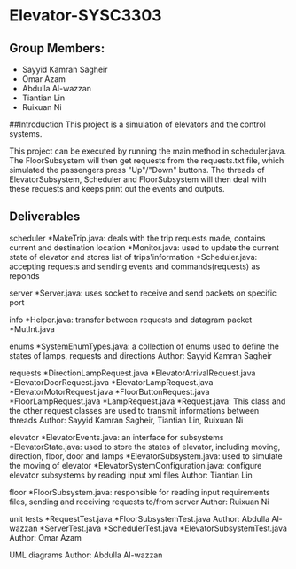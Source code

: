 # Elevator-SYSC3303
## Group Members:
- Sayyid Kamran Sagheir 
- Omar Azam 
- Abdulla Al-wazzan 
- Tiantian Lin 
- Ruixuan Ni 

##Introduction
This project is a simulation of elevators and the control systems.

This project can be executed by running the main method in scheduler.java. The FloorSubsystem will then get requests from 
the requests.txt file, which simulated the passengers press "Up"/"Down" buttons. The threads of ElevatorSubsystem, Scheduler
and FloorSubsystem will then deal with these requests and keeps print out the events and outputs.

## Deliverables

scheduler
*MakeTrip.java: deals with the trip requests made, contains current and destination location
*Monitor.java: used to update the current state of elevator and stores list of trips'information
*Scheduler.java: accepting requests and sending events and commands(requests) as reponds

server
*Server.java: uses socket to receive and send packets on specific port

info
*Helper.java: transfer between requests and datagram packet
*MutInt.java

enums
*SystemEnumTypes.java: a collection of enums used to define the states of lamps, requests and directions
Author: Sayyid Kamran Sagheir   

requests
*DirectionLampRequest.java
*ElevatorArrivalRequest.java
*ElevatorDoorRequest.java
*ElevatorLampRequest.java
*ElevatorMotorRequest.java
*FloorButtonRequest.java
*FloorLampRequest.java
*LampRequest.java
*Request.java: This class and the other request classes are used to transmit informations between threads
Author: Sayyid Kamran Sagheir, Tiantian Lin, Ruixuan Ni

elevator
*ElevatorEvents.java: an interface for subsystems
*ElevatorState.java: used to store the states of elevator, including moving, direction, floor, door and lamps
*ElevatorSubsystem.java: used to simulate the moving of elevator
*ElevatorSystemConfiguration.java: configure elevator subsystems by reading input xml files
Author: Tiantian Lin

floor 
*FloorSubsystem.java: responsible for reading input requirements files, sending and receiving requests to/from server
Author: Ruixuan Ni

unit tests
*RequestTest.java
*FloorSubsystemTest.java
Author: Abdulla Al-wazzan
*ServerTest.java
*SchedulerTest.java
*ElevatorSubsystemTest.java
Author: Omar Azam 

UML diagrams
Author: Abdulla Al-wazzan 
